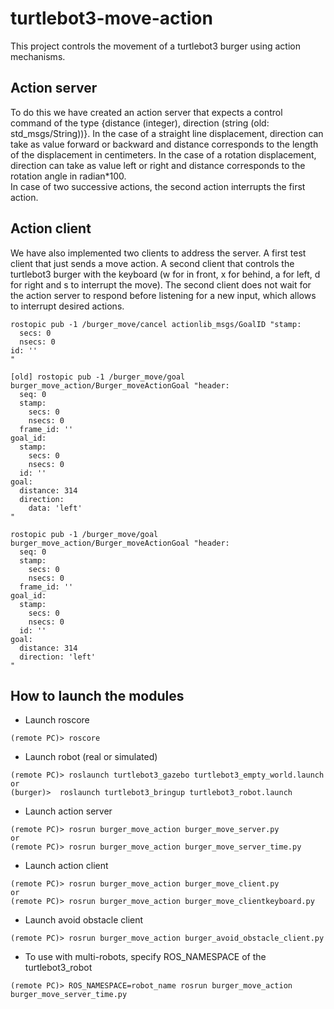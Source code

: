 # turtlebot3-move-action

This project controls the movement of a turtlebot3 burger using action mechanisms. 

## Action server

To do this we have created an action server that expects a control command of the type {distance (integer), direction (string (old: std_msgs/String))}. In the case of a straight line displacement, direction can take as value forward or backward and distance corresponds to the length of the displacement in centimeters.  In the case of a rotation displacement, direction can take as value left or right and distance corresponds to the rotation angle in radian*100.  
In case of two successive actions, the second action interrupts the first action. 

## Action client

We have also implemented two clients to address the server. A first test client that just sends a move action. A second client that controls the turtlebot3 burger with the keyboard (w for in front, x for behind, a for left, d for right and s to interrupt the move). The second client does not wait for the action server to respond before listening for a new input, which allows to interrupt desired actions.

```
rostopic pub -1 /burger_move/cancel actionlib_msgs/GoalID "stamp:
  secs: 0
  nsecs: 0
id: ''
"
```

```
[old] rostopic pub -1 /burger_move/goal burger_move_action/Burger_moveActionGoal "header:
  seq: 0
  stamp:
    secs: 0
    nsecs: 0
  frame_id: ''
goal_id:
  stamp:
    secs: 0
    nsecs: 0
  id: ''
goal:
  distance: 314
  direction: 
    data: 'left'
"
```
```
rostopic pub -1 /burger_move/goal burger_move_action/Burger_moveActionGoal "header:
  seq: 0
  stamp:
    secs: 0
    nsecs: 0
  frame_id: ''
goal_id:
  stamp:
    secs: 0
    nsecs: 0
  id: ''
goal:
  distance: 314
  direction: 'left'
"
```

## How to launch the modules

+ Launch roscore
```
(remote PC)> roscore
```
+ Launch robot (real or simulated)
```
(remote PC)> roslaunch turtlebot3_gazebo turtlebot3_empty_world.launch
or
(burger)>  roslaunch turtlebot3_bringup turtlebot3_robot.launch
```
+ Launch action server
```
(remote PC)> rosrun burger_move_action burger_move_server.py
or
(remote PC)> rosrun burger_move_action burger_move_server_time.py
```
+ Launch action client 
```
(remote PC)> rosrun burger_move_action burger_move_client.py
or
(remote PC)> rosrun burger_move_action burger_move_clientkeyboard.py
```
+ Launch avoid obstacle client 
```
(remote PC)> rosrun burger_move_action burger_avoid_obstacle_client.py
```
+ To use with multi-robots, specify ROS_NAMESPACE of the turtlebot3_robot
```
(remote PC)> ROS_NAMESPACE=robot_name rosrun burger_move_action burger_move_server_time.py
```